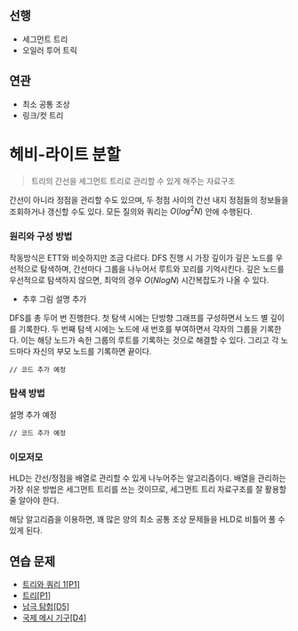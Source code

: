 ## 선행
- 세그먼트 트리
- 오일러 투어 트릭

## 연관
- 최소 공통 조상
- 링크/컷 트리

# 헤비-라이트 분할

> 트리의 간선을 세그먼트 트리로 관리할 수 있게 해주는 자료구조

간선이 아니라 정점을 관리할 수도 있으며, 두 정점 사이의 간선 내지 정점들의 정보들을 조회하거나 갱신할 수도 있다. 모든 질의와 쿼리는 $O(log^2N)$ 안에 수행된다.

### 원리와 구성 방법

작동방식은 ETT와 비슷하지만 조금 다르다. DFS 진행 시 가장 깊이가 깊은 노드를 우선적으로 탐색하며, 간선마다 그룹을 나누어서 루트와 꼬리를 기억시킨다. 깊은 노드를 우선적으로 탐색하지 않으면, 최악의 경우 $O(NlogN)$ 시간복잡도가 나올 수 있다.

- 추후 그림 설명 추가

DFS를 총 두어 번 진행한다. 첫 탐색 시에는 단방향 그래프를 구성하면서 노드 별 깊이를 기록한다. 두 번째 탐색 시에는 노드에 새 번호를 부여하면서 각자의 그룹을 기록한다. 이는 해당 노드가 속한 그룹의 루트를 기록하는 것으로 해결할 수 있다. 그리고 각 노드마다 자신의 부모 노드를 기록하면 끝이다.

```
// 코드 추가 예정
```

### 탐색 방법

설명 추가 예정
```
// 코드 추가 예정
```

### 이모저모

HLD는 간선/정점을 배열로 관리할 수 있게 나누어주는 알고리즘이다. 배열을 관리하는 가장 쉬운 방법은 세그먼트 트리를 쓰는 것이므로, 세그먼트 트리 자료구조를 잘 활용할 줄 알아야 한다.

해당 알고리즘을 이용하면, 꽤 많은 양의 최소 공통 조상 문제들을 HLD로 비틀어 풀 수 있게 된다.

## 연습 문제

- [트리와 쿼리 1[P1]](https://www.acmicpc.net/problem/13510)
- [트리[P1]](https://www.acmicpc.net/problem/13309)
- [남극 탐험[D5]](https://www.acmicpc.net/problem/2927)
- [국제 메시 기구[D4]](https://www.acmicpc.net/problem/17429)